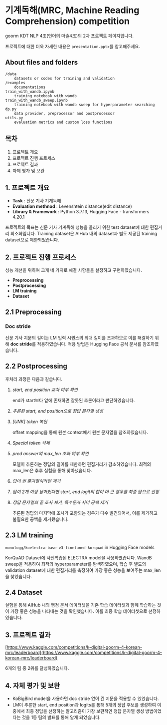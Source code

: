 # 기계독해(MRC, Machine Reading Comprehension) competition

goorm KDT NLP 4조(언어의 마술4조)의 2차 프로젝트 페이지입니다.

프로젝트에 대한 더욱 자세한 내용은 `presentation.pptx`를 참고해주세요.

## About files and folders

```
/data
    datasets or codes for training and validation
/examples
    documentations
train_with_wandb.ipynb
    training notebook with wandb
train_with_wandb_sweep.ipynb
    training notebook with wandb sweep for hyperparameter searching
dp.py
    data provider, preprocessor and postprocessor
utils.py
    evaluation metrics and custom loss functions
```
## 목차

1. 프로젝트 개요
2. 프로젝트 진행 프로세스
3. 프로젝트 결과
4. 자체 평가 및 보완

## 1. 프로젝트 개요

- **Task** : 신문 기사 기계독해
- **Evaluation methnod** : Levenshtein distance(edit distance)
- **Library & Framework** : Python 3.7.13, Hugging Face - transformers 4.20.1

프로젝트의 목표는 신문 기사 기계독해 성능을 올리기 위한 test dataset에 대한 편집거리 최소화입니다. Training dataset은 AIHub 내의 dataset과 별도 제공된 training dataset으로 제한되었습니다.

## 2. 프로젝트 진행 프로세스

성능 개선을 위하여 크게 네 가지로 해결 사항들을 설정하고 구현하였습니다.

- **Preprocessing**
- **Postprocessing**
- **LM training**
- **Dataset**

## 2.1 Preprocessing

### Doc stride

신문 기사 지문의 길이는 LM 입력 시퀀스의 최대 길이를 초과하므로 이를 해결하기 위해 **doc stride**를 적용하였습니다. 적용 방법은 Hugging Face 공식 문서를 참조하였습니다.

## 2.2 Postprocessing

후처리 과정은 다음과 같습니다.

1. *start, end position 교차 여부 확인*
    
    end가 start보다 앞에 존재하면 잘못된 추론이라고 판단하였습니다.

2. *추론된 start, end position으로 정답 문자열 생성*

3. *[UNK] token 복원*

    offset mapping을 통해 원본 context에서 원본 문자열을 참조하였습니다.

4. *Special token 삭제*

5. *pred answer의 max_len 초과 여부 확인*

    모델이 추론하는 정답의 길이를 제한하면 편집거리가 감소하였습니다. 최적의 max_len은 추후 실험을 통해 찾아냈습니다.

6. *답이 빈 문자열이라면 제거*

7. *답이 2개 이상 남아있다면 start, end logit의 합이 더 큰 경우를 최종 답으로 선정*

8. *정답 문자열의 끝 조사 제거, 특수문자 사이 공백 제거*

    추론된 정답의 마지막에 조사가 포함되는 경우가 다수 발견되어서, 이를 제거하고 불필요한 공백을 제거했습니다.

## 2.3 LM training

`monologg/koelectra-base-v3-finetuned-korquad` in Hugging Face models

KorQuAD Dataset에 사전학습된 ELECTRA model을 사용하였습니다. WandB sweep을 적용하여 최적의 hyperparameter를 탐색하였으며, 학습 후 별도의 validation dataset에 대한 편집거리를 측정하여 가장 좋은 성능을 보여주는 max_len을 찾았습니다.

## 2.4 Dataset

실험을 통해 AIHub 내의 행정 문서 데이터셋을 기존 학습 데이터셋과 함께 학습하는 것이 가장 좋은 성능을 나타내는 것을 확인했습니다. 이를 최종 학습 데이터셋으로 선정하였습니다.

## 3. 프로젝트 결과

[https://www.kaggle.com/competitions/k-digital-goorm-4-korean-mrc/leaderboard](https://www.kaggle.com/competitions/k-digital-goorm-4-korean-mrc/leaderboard)

6개의 팀 중 2위를 달성하였습니다.

## 4. 자체 평가 및 보완

- KoBigBird model을 사용하면 doc stride 없이 긴 지문을 적용할 수 있었습니다.
- LM이 추론한 start, end position과 logits를 통해 5개의 정답 후보를 생성하여 이 중에서 최종 정답을 선정하는 알고리즘이 가장 보편적인 정답 문자열 생성 방법이었다는 것을 1등 팀의 발표를 통해 알게 되었습니다.
